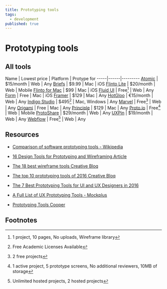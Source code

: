 ```yaml
---
title: Prototyping tools
tags:
  - development
published: true
---
```


# Prototyping tools



## All tools



Name | Lowest price | Platform | Protype for
-----|------|---------
[Atomic](https://atomic.io/) | $15/month | Web | Any
[Briefs](http://giveabrief.com/) | $9.99 | Mac | iOS
[Flinto Lite](https://www.flinto.com/) | $20/month | Web | Mobile
[Flinto for Mac](https://www.flinto.com/mac) | $99 | Mac | iOS
[Fluid UI](https://www.fluidui.com/) | Free[^fluid] | Web | Any
[Form](http://www.relativewave.com/form/) | Free | Mac | iOS
[Framer](https://framerjs.com/) | $129 | Mac | Any
[HotGloo](https://www.hotgloo.com/) | €15/month | Web | Any
[Indigo Studio](http://www.infragistics.com/products/indigo-studio) | $495[^indigo] | Mac, Windows | Any
[Marvel](https://marvelapp.com/) | Free[^marvel] | Web | Any
[Origami](https://facebook.github.io/origami/) | Free | Mac | Any 
[Principle](http://principleformac.com/) | $129 | Mac | Any
[Proto.io](https://proto.io/) | Free[^protoio] | Web | Mobile
[ProtoShare](http://www.protoshare.com/) | $29/month |  Web | Any
[UXPin](https://www.uxpin.com/) | $19/month | Web | Any
[Webflow](https://webflow.com/) | Free[^webflow] | Web | Any


[^fluid]: 1 project, 10 pages, No uploads, Wireframe library
[^indigo]: Free Academic Licenses Available
[^marvel]: 2 free projects
[^protoio]: 1 active project, 5 prototype screens, No additional reviewers, 10MB of storage
[^webflow]: Unlimited hosted projects, 2 hosted projects

## Resources
* [Comparison of software prototyping tools - Wikipedia](https://en.wikipedia.org/wiki/Comparison_of_software_prototyping_tools)
* [16 Design Tools for Prototyping and Wireframing Article](https://www.sitepoint.com/tools-prototyping-wireframing-2/)
* [The 18 best wireframe tools  Creative Bloq](http://www.creativebloq.com/wireframes/top-wireframing-tools-11121302)
* [The top 10 prototyping tools of 2016  Creative Bloq](http://www.creativebloq.com/web-design/top-10-prototyping-tools-2016-21619216)
* [The 7 Best Prototyping Tools for UI and UX Designers in 2016](https://blog.prototypr.io/the-7-best-prototyping-tools-for-ui-and-ux-designers-in-2016-701263ae65e8#.ekrtqfl12)
* [A Full List of UX Prototyping Tools - Mockplus](http://www.mockplus.com/blog/post/121-a-full-list-of-ux-prototyping-tools)

* [Prototyping Tools Cooper](http://www.cooper.com/prototyping-tools)

## Footnotes
